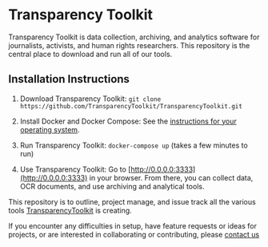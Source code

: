 Transparency Toolkit
====================

Transparency Toolkit is data collection, archiving, and analytics software for journalists, activists, and human rights researchers. This repository is the central place to download and run all of our tools.

## Installation Instructions

1. Download Transparency Toolkit: `git clone https://github.com/TransparencyToolkit/TransparencyToolkit.git`

2. Install Docker and Docker Compose: See the [instructions for your operating system](https://docs.docker.com/engine/installation/).

3. Run Transparency Toolkit: `docker-compose up` (takes a few minutes to run)

4. Use Transparency Toolkit: Go to [http://0.0.0.0:3333](http://0.0.0.0:3333) in your browser. From there, you can collect data, OCR documents, and use archiving and analytical tools.

This repository is to outline, project manage, and issue track all the various tools [TransparencyToolkit](https://transparencytoolkit.org) is creating.

If you encounter any difficulties in setup, have feature requests or ideas for projects, or are interested in collaborating or contributing, please [contact us](info@transparencytoolkit.org) 
